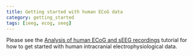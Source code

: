 ```yaml
---
title: Getting started with human ECoG data
category: getting_started
tags: [ieeg, ecog, seeg]
---
```


Please see the [Analysis of human ECoG and sEEG recordings](/tutorial/human_ecog) tutorial for how to get started with human intracranial electrophysiological data.

